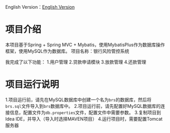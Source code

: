 English Version：[English Version](README_US.md)
# 项目介绍
本项目基于Spring + Spring MVC + Mybatis，使用MybatisPlus作为数据库操作框架，使用MySQL作为数据库。
项目名称：银行风险管控系统

我完成了以下功能：
1.用户管理
2.贷款申请模块
3.放款管理
4.还款管理

# 项目运行说明
1.项目运行前，请先在MySQL数据库中创建一个名为`brs`的数据库，然后将`brs.sql`文件导入到`brs`数据库中。
2.项目运行前，请先配置好MySQL数据库的连接信息，配置文件为`db.properties`文件，配置文件中需要参数。
3.复制项目到Idea IDE，并导入（导入时选择MAVEN项目）
4.运行项目时，需要配置Tomcat服务器